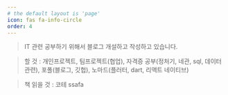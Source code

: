 ```yaml
---
# the default layout is 'page'
icon: fas fa-info-circle
order: 4
---
```


<!-- > Add Markdown syntax content to file `_tabs/about.md`{: .filepath } and it will show up on this page.
{: .prompt-tip } -->

> IT 관련 공부하기 위해서 블로그 개설하고 작성하고 있습니다.

> 할 것 : 개인프로젝트, 팀프로젝트(협업), 자격증 공부(정처기, 네관, sql, 데이터관련), 포폴(블로그, 깃헙), 노마드(플러터, dart, 리액트 네이티브)

> 책 읽을 것 : 코테 ssafa